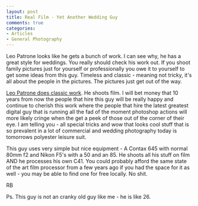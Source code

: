 ```yaml
---
layout: post
title: Real Film - Yet Another Wedding Guy
comments: true
categories:
- Articles
- General Photography
---
```

Leo Patrone looks like he gets a bunch of work. I can see why, he has a great style for weddings. You really should check his work out. If you shoot family pictures just for yourself or professionally you owe it to yourself to get some ideas from this guy. Timeless and classic - meaning not tricky, it's all about the people in the pictures. The pictures just get out of the way.

<a href="http://leopatronephotography.blogspot.com/">Leo Patrone does classic work</a>. He shoots film. I will bet money that 10 years from now the people that hire this guy will be really happy and continue to cherish this work where the people that hire the latest greatest digital guy that is running all the fad of the moment photoshop actions will more likely cringe when the get a peek of those out of the corner of their eye. I am telling you - all special tricks and wow that looks cool stuff that is so prevalent in a lot of commercial and wedding photography today is tomorrows polyester leisure suit.

This guy uses very simple but nice equipment - A Contax 645 with normal 80mm f2 and Nikon F5's with a 50 and an 85. He shoots all his stuff on film AND he processes his own C41. You could probably afford the same state of the art film processor from a few years ago if you had the space for it as well - you may be able to find one for free locally. No shit.

RB

Ps. This guy is not an cranky old guy like me - he is like 26.